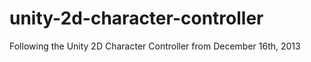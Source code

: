 # unity-2d-character-controller
Following the Unity 2D Character Controller from December 16th, 2013
